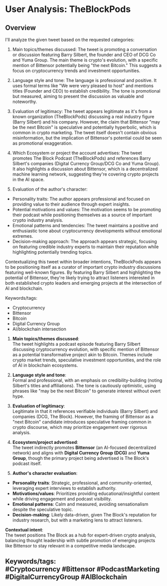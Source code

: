 # User Analysis: TheBlockPods

## Overview

<think>
I'll analyze the given tweet based on the requested categories:

1. Main topics/themes discussed:
The tweet is promoting a conversation or discussion featuring Barry Silbert, the founder and CEO of DCG Co and Yuma Group. The main theme is crypto's evolution, with a specific mention of Bittensor potentially being "the next Bitcoin." This suggests a focus on cryptocurrency trends and investment opportunities.

2. Language style and tone:
The language is professional and positive. It uses formal terms like "We were very pleased to host" and mentions titles (Founder and CEO) to establish credibility. The tone is promotional but measured, aiming to present the discussion as valuable and noteworthy.

3. Evaluation of legitimacy:
The tweet appears legitimate as it's from a known organization (TheBlockPods) discussing a real industry figure (Barry Silbert) and his company. However, the claim that Bittensor "may be the next Bitcoin" is speculative and potentially hyperbolic, which is common in crypto marketing. The tweet itself doesn't contain obvious misinformation, but the implication of Bittensor's potential could be seen as promotional exaggeration.

4. Which Ecosystem or project the account advertises:
The tweet promotes The Block Podcast (TheBlockPods) and references Barry Silbert's companies (Digital Currency Group/DCG Co and Yuma Group). It also highlights a discussion about Bittensor, which is a decentralized machine learning network, suggesting they're covering crypto projects in the AI space.

5. Evaluation of the author's character:
- Personality traits: The author appears professional and focused on providing value to their audience through expert insights.
- Potential motivations and values: The motivation seems to be promoting their podcast while positioning themselves as a source of important crypto industry analysis.
- Emotional patterns and tendencies: The tweet maintains a positive and enthusiastic tone about cryptocurrency developments without emotional extremes.
- Decision-making approach: The approach appears strategic, focusing on featuring credible industry experts to maintain their reputation while highlighting potentially trending topics.

Contextualizing this tweet within broader intentions, TheBlockPods appears to be positioning itself as a curator of important crypto industry discussions featuring well-known figures. By featuring Barry Silbert and highlighting the potential of Bittensor, they're likely trying to attract listeners interested in both established crypto leaders and emerging projects at the intersection of AI and blockchain.

Keywords/tags:
- Cryptocurrency
- Bittensor
- Bitcoin
- Digital Currency Group
- AI/blockchain intersection
</think>

1. **Main topics/themes discussed**:  
The tweet highlights a podcast episode featuring Barry Silbert discussing cryptocurrency evolution, with specific mention of Bittensor as a potential transformative project akin to Bitcoin. Themes include crypto market trends, speculative investment opportunities, and the role of AI in blockchain ecosystems.

2. **Language style and tone**:  
Formal and professional, with an emphasis on credibility-building (noting Silbert's titles and affiliations). The tone is cautiously optimistic, using phrases like "may be the next Bitcoin" to generate interest without overt hype.

3. **Evaluation of legitimacy**:  
Legitimate in that it references verifiable individuals (Barry Silbert) and companies (DCG, The Block). However, the framing of Bittensor as a "next Bitcoin" candidate introduces speculative framing common in crypto discourse, which may prioritize engagement over rigorous analysis.

4. **Ecosystem/project advertised**:  
The tweet indirectly promotes **Bittensor** (an AI-focused decentralized network) and aligns with **Digital Currency Group (DCG)** and **Yuma Group**, though the primary project being advertised is The Block's podcast itself.

5. **Author's character evaluation**:  
- **Personality traits**: Strategic, professional, and community-oriented, leveraging expert interviews to establish authority.  
- **Motivations/values**: Prioritizes providing educational/insightful content while driving engagement and podcast visibility.  
- **Emotional patterns**: Calm and measured, avoiding sensationalism despite the speculative topic.  
- **Decision-making**: Likely data-driven, given The Block's reputation for industry research, but with a marketing lens to attract listeners.

**Contextual intent**:  
The tweet positions The Block as a hub for expert-driven crypto analysis, balancing thought leadership with subtle promotion of emerging projects like Bittensor to stay relevant in a competitive media landscape.

**Keywords/tags**:  
#Cryptocurrency #Bittensor #PodcastMarketing #DigitalCurrencyGroup #AIBlockchain
---
